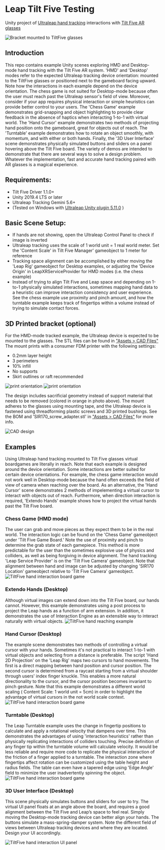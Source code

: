 # Leap Tilt Five Testing
 Unity project of [Ultraleap hand tracking](https://www.ultraleap.com/tracking/) interactions with [Tilt Five AR glasses](https://www.tiltfive.com/)

![Bracket mounted to TiltFive glasses](imgs/leap-tiltfive-header.jpg)

## Introduction
 This repo contains example Unity scenes exploring HMD and Desktop-mode hand tracking with the Tilt Five AR system. 'HMD' and 'Desktop' modes refer to the expected Ultraleap tracking device orientation: mounted to the TiltFive glasses or positioned next to the gameboard facing upward. Note how the interactions in each example depend on the device orientation. The chess game is not suited for Desktop-mode because often the user must reach past the Ultraleap sensor's field of view. Moreover, consider if your app requires physical interaction or simple heuristics can provide better control to your users. The 'Chess Game' example demonstrates grid-snapping and object highlighting to provide clear feedback in the absence of haptics when interacting 1-to-1 with virtual world. The 'Hand Cursor' example demonstrates two methods of projecting hand position onto the gameboard, great for objects out of reach. The 'Turntable' example demonstrates how to rotate an object smoothly, with momentum, and with either or both hands. Finally, the '3D User Interface' scene demonstrates physically simulated buttons and sliders on a panel hovering above the Tilt Five board. The variety of demos are intended to demonstrate that there are several ways to solve a design problem. Whatever the implementation, fast and accurate hand tracking paired with AR glasses is a magical experience.

## Requirements:
 - Tilt Five Driver 1.1.0+
 - Unity 2019.4 LTS or later
 - Ultraleap Tracking Gemini 5.6+
 - (Tested on Windows with [Ultraleap Unity plugin 5.11.0](https://github.com/ultraleap/UnityPlugin/releases/) )

## Basic Scene Setup:
 - If hands are not showing, open the Ultraleap Control Panel to check if image is inverted
 - Ultraleap tracking uses the scale of 1 world unit = 1 real world meter. Set the 'Content Scale' in Tilt Five Manager' gameobject to 1 meter for reference
 - Tracking space alignment can be accomplished by either moving the 'Leap Rig' gameobject for Desktop examples, or adjusting the 'Device Origin' in LeapXRServiceProvider for HMD modes (i.e. the chess example)
 - Instead of trying to align Tilt Five and Leap space and depending on 1-to-1 physically simulated interactions, sometimes mapping hand data to a heuristic can improve interaction consistency and user experience. See the chess example use proximity and pinch amount, and how the turntable example keeps track of fingertips within a volume instead of trying to simulate contact forces. 

## 3D Printed bracket (optional)
 For the HMD-mode tracked example, the Ultraleap device is expected to be mounted to the glasses. The STL files can be found in ["Assets > CAD Files"](/Assets/CAD%20Files) The mount prints with a consumer FDM printer with the following settings:
 - 0.2mm layer height
 - 3 perimeters
 - 10% infill
 - No supports
 - Skirt outlines or raft recommended

![print orientation](imgs/tiltfive_mount2_printOrientation3.PNG)
![print orientation](imgs/print_post.jpg)

 The design includes sacrificial geometry instead of support material that needs to be removed (colored in orange in photo above). The mount adheres to the glasses using mounting tape, and the Ultraleap device is fastened using threadforming plastic screws and 3D printed bushings. See the BOM and 'SIR170_screw_adapter.stl' in ["Assets > CAD Files"](/Assets/CAD%20Files) for more info.

![CAD design](imgs/tiltfive_CAD_Assm.PNG)

## Examples

 Using Ultraleap hand tracking mounted to Tilt Five glasses virtual boardgames are literally in reach. Note that each example is designed around the device orientation. Some interactions are better suited for certain device orientations. For example, the chess game interaction would not work well in Desktop-mode because the hand often exceeds the field of view of camera when reaching over the board. As an alternative, the 'Hand Cursor' scene demonstrates 2 methods of impelementing a virtual cursor to interact with objects out of reach. Furthermore, when direction interaction is required, 'Extendo Hands' example shows how to project the virtual hands past the Tilt Five board.

### Chess Game (HMD mode)
 The user can grab and move pieces as they expect them to be in the real world. The interaction logic can be found on the 'Chess Game' gameobject under 'Tilt Five Game Board.' Note the use of proximity and pinch to determine the grab state of each gamepiece. This method is more predictable for the user than the sometimes explosive use of physics and colliders, as well as being forgiving in device alignment. The hand tracking 'Leap Service Provider' is on the 'Tilt Five Camera' gameobject. Note that alignment between hand and image can be adjusted by changing 'SIR170 Location' gameobject relative to 'Tilt Five Camera' gameobject.
![TiltFive hand interaction board game](imgs/hmd_interaction.gif)

### Extendo Hands (Desktop)
 Although virtual images can extend down into the Tilt Five board, our hands cannot. However, this example demonstrates using a post process to project the Leap hands as a function of arm extension. In addition, it demonstrates the use of Interaction Engine as an extensible way to interact naturally with virtual objects.
![TiltFive hand reaching example](imgs/extendohands.gif)

### Hand Cursor (Desktop)
 The example scene demonstrates two methods of controlling a virtual cursor with your hands. Sometimes it's not practical to interact 1-to-1 with virtual objects and selecting from a distance is preferable. The script 'Hand 2D Projection' on the 'Leap Rig' maps two cursors to hand movements. The first is a direct mapping between hand position and cursor position. The second cursor is determined from a raycast starting from a virtual shoulder through users' index finger knuckle. This enables a more natural directionality to the cursor, and the cursor position becomes invariant to pinch gesture. Note that this example demonstrates a different world scaling ( Content Scale: 1 world unit = 5cm) in order to highlight the advantage of virtual cursors in the not world scale context.
![TiltFive hand interaction board game](imgs/handcursor.gif)

### Turntable (Desktop)
 The Leap Turntable example uses the change in fingertip positions to calculate and apply a rotational velocity that dampens over time. This demonstrates the advantages of using 'interaction heuristics' rather than physically replicating interactions of colliders touching. Precise definition of any finger tip within the turntable volume will calculate velocity. It would be less reliable and require more code to replicate the physical interaction of the friction of a finger applied to a turntable. The interaction zone where fingertips affect rotation can be customized using the table height and radius fields. The table can even have a tapered edge using 'Edge Angle' field to minimize the user inadvertently spinning the object.
![TiltFive hand interaction board game](imgs/turntable.gif)

### 3D User Interface (Desktop)
 This scene physically simulates buttons and sliders for user to try. The virtual UI panel floats at an angle above the board, and requires a good alignment between the Tilt Five and Leap’s space to feel real. Simply moving the Desktop-mode tracking device can better align your hands. The buttons simulate a mass-spring-damper system. Note the different field of views between Ultraleap tracking devices and where they are located. Design your UI accordingly.

![TiltFive hand interaction UI panel](imgs/3dui.gif)

 